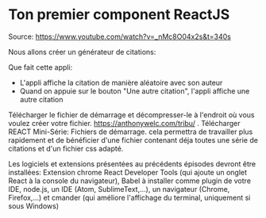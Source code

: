 # Ton premier component ReactJS

Source: https://www.youtube.com/watch?v=_nMc8O04x2s&t=340s

Nous allons créer un générateur de citations:

Que fait cette appli:
* L'appli affiche la citation de manière aléatoire avec son auteur
* Quand on appuie sur le bouton "Une autre citation", l'appli affiche une autre citation

Télécharger le fichier de démarrage et décompresser-le à l'endroit où vous voulez créer votre fichier.
https://anthonywelc.com/tribu/  . Télécharger REACT Mini-Série: Fichiers de démarrage. cela permettra de travailler plus rapidement et de bénéficier d'une fichier contenant déja toutes une série de citations et d'un fichier css adapté.

Les logiciels et extensions présentées au précédents épisodes devront être installées: Extension chrome React Developer Tools (qui ajoute un onglet React à la console du navigateur), Babel à installer comme plugin de votre IDE, node.js, un IDE (Atom, SublimeText,...), un navigateur (Chrome, Firefox,...) et cmander (qui améliore l'affichage du terminal, uniquement si sous Windows)

